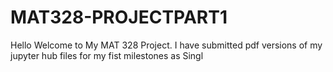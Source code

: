 # MAT328-PROJECTPART1

Hello Welcome to My MAT 328 Project. I have  submitted pdf versions of my jupyter hub files for my fist milestones as Singl
